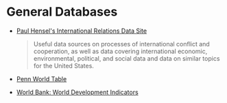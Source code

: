 General Databases
================
- [Paul Hensel's International Relations Data Site](http://www.paulhensel.org/data.html)
  >Useful data sources on processes of international conflict and cooperation, as well as data covering international economic, environmental, political, and social data and data on similar topics for the United States.

- [Penn World Table](https://pwt.sas.upenn.edu/)
- [World Bank: World Development Indicators](http://data.worldbank.org/data-catalog/world-development-indicators)
